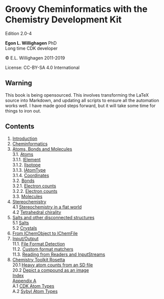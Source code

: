 # Groovy Cheminformatics with the Chemistry Development Kit

Edition 2.0-4

**Egon L. Willighagen** PhD<br />
Long time CDK developer

© E.L. Willighagen 2011-2019

License: CC-BY-SA 4.0 International

## Warning

This book is being opensourced. This involves transforming the LaTeX source into Markdown,
and updating all scripts to ensure all the automation works well. I have made good
steps forward, but it will take some time for things to iron out.

## Contents

1. [Introduction](introduction.i.md) <br />
2. [Cheminformatics](cheminfo.i.md) <br />
3. [Atoms, Bonds and Molecules](atomsbonds.i.md) <br />
3.1. [Atoms](atomsbonds.i.md#atoms) <br />
3.1.1. [IElement](atomsbonds.i.md#ielement) <br />
3.1.2. [IIsotope](atomsbonds.i.md#iisotope) <br />
3.1.3. [IAtomType](atomsbonds.i.md#iatomtype) <br />
3.1.4. [Coordinates](atomsbonds.i.md#coordinates) <br />
3.2. [Bonds](atomsbonds.i.md#bonds) <br />
3.2.1. [Electron counts](atomsbonds.i.md#electron-counts) <br />
3.2.2. [Electron counts](atomsbonds.i.md#bond-stereochemistry) <br />
3.3. [Molecules](atomsbonds.i.md#molecules) <br />
4. [Stereochemistry](stereo.i.md) <br />
4.1 [Stereochemistry in a flat world](stereo.i.md#stereochemistry-in-a-flat-world) <br />
4.2 [Tetrahedral chirality](stereo.i.md#tetrahedral-chirality) <br />
5. [Salts and other disconnected structures](salts.i.md) <br />
5.1 [Salts](salts.i.md#salts) <br />
5.2 [Crystals](salts.i.md#crystals) <br />
9. [From IChemObject to IChemFile](chemobject.i.md) <br />
11. [Input/Output](io.i.md) <br />
11.1. [File Format Detection](io.i.md#file-format-detection) <br />
11.2. [Custom format matchers](io.i.md#custom-format-matchers) <br />
11.3. [Reading from Readers and InputStreams](io.i.md#reading-from-readers-and-inputstreams) <br />
20. [Chemistry Toolkit Rosetta](ctr.i.md) <br />
20.1 [Heavy atom counts from an SD file](ctr.i.md#heavy-atom-counts-from-an-sd-file) <br />
20.2 [Depict a compound as an image](ctr.i.md#depict-a-compound-as-an-image) <br />
[Index](indexList.i.md) <br />
[Appendix A](appatomtypes.i.md) <br />
A.1 [CDK Atom Types](appatomtypes.i.md#cdk-atom-types) <br />
A.2 [Sybyl Atom Types](appatomtypes.i.md#sybyl-atom-types) <br />
